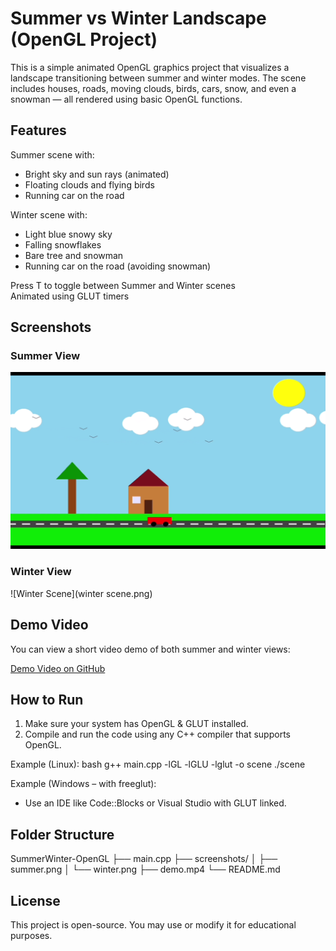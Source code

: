 # Summer vs Winter Landscape (OpenGL Project)

This is a simple animated OpenGL graphics project that visualizes a landscape transitioning between summer and winter modes. The scene includes houses, roads, moving clouds, birds, cars, snow, and even a snowman — all rendered using basic OpenGL functions.

## Features

Summer scene with:
  - Bright sky and sun rays (animated)
  - Floating clouds and flying birds
  - Running car on the road

Winter scene with:
  - Light blue snowy sky
  - Falling snowflakes
  - Bare tree and snowman
  - Running car on the road (avoiding snowman)

Press T to toggle between Summer and Winter scenes  
Animated using GLUT timers

## Screenshots

### Summer View
![Summer Scene](summerscene.png)

### Winter View
![Winter Scene](winter scene.png)

## Demo Video

You can view a short video demo of both summer and winter views:

[Demo Video on GitHub](demo.mp4)


## How to Run

1. Make sure your system has OpenGL & GLUT installed.
2. Compile and run the code using any C++ compiler that supports OpenGL.

Example (Linux):
bash
g++ main.cpp -lGL -lGLU -lglut -o scene
./scene

Example (Windows – with freeglut):
- Use an IDE like Code::Blocks or Visual Studio with GLUT linked.

## Folder Structure

SummerWinter-OpenGL
├── main.cpp
├── screenshots/
│   ├── summer.png
│   └── winter.png
├── demo.mp4
└── README.md


## License

This project is open-source. You may use or modify it for educational purposes.
